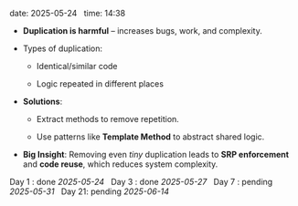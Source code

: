 date: 2025-05-24  
time: 14:38  

- **Duplication is harmful** – increases bugs, work, and complexity.
    
- Types of duplication:
    
    - Identical/similar code
        
    - Logic repeated in different places
        
- **Solutions**:
    
    - Extract methods to remove repetition.
        
    - Use patterns like **Template Method** to abstract shared logic.
        
- **Big Insight**: Removing even _tiny_ duplication leads to **SRP enforcement** and **code reuse**, which reduces system complexity.
    

Day 1 : done *2025-05-24*  
Day 3 : done *2025-05-27*  
Day 7 : pending *2025-05-31*  
Day 21: pending *2025-06-14*